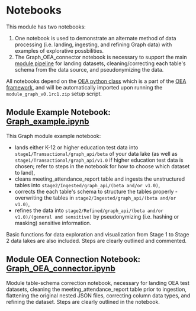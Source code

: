 # Notebooks

This module has two notebooks:
 1. One notebook is used to demonstrate an alternate method of data processing (i.e. landing, ingesting, and refining Graph data) with examples of explorative possbilities.
 2. The Graph_OEA_connector notebook is necessary to support the main [module pipeline](https://github.com/microsoft/OpenEduAnalytics/tree/main/modules/module_catalog/Microsoft_Graph/pipeline) for landing datasets, cleaning/correcting each table's schema from the data source, and pseudonymizing the data.

All notebooks depend on the [OEA python class](https://github.com/microsoft/OpenEduAnalytics/blob/main/framework/synapse/notebook/OEA_py.ipynb) which is a part of the [OEA framework](https://github.com/microsoft/OpenEduAnalytics/tree/main/framework), and will be automatically imported upon running the ```module_graph_v0.1rc1.zip``` setup script.

## Module Example Notebook: [Graph_example.ipynb](https://github.com/microsoft/OpenEduAnalytics/blob/main/modules/module_catalog/Microsoft_Graph/notebook/Graph_example.ipynb)

This Graph module example notebook:
 - lands either K-12 or higher education test data into ```stage1/Transactional/graph_api/beta``` of your data lake (as well as ```stage1/Transactional/graph_api/v1.0``` if higher education test data is chosen; refer to steps in the notebook for how to choose which dataset to land), 
 - cleans meeting_attendance_report table and ingests the unstructured tables into ```stage2/Ingested/graph_api/(beta and/or v1.0)```, 
 - corrects the each table's schema to structure the tables properly - overwriting the tables in ```stage2/Ingested/graph_api/(beta and/or v1.0)```, 
 - refines the data into ```stage2/Refined/graph_api/(beta and/or v1.0)/(general and sensitive)``` by pseudonymizing (i.e. hashing or masking) sensitive information. 

Basic functions for data exploration and visualization from Stage 1 to Stage 2 data lakes are also included. Steps are clearly outlined and commented.

## Module OEA Connection Notebook: [Graph_OEA_connector.ipynb](https://github.com/microsoft/OpenEduAnalytics/blob/main/modules/module_catalog/Microsoft_Graph/notebook/Graph_OEA_connector.ipynb)

Module table-schema correction notebook, necessary for landing OEA test datasets, cleaning the meeting_attendance_report table prior to ingestion, flattening the original nested JSON files, correcting column data types, and refining the dataset. Steps are clearly outlined in the notebook.
